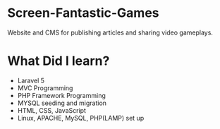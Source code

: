 # Screen-Fantastic-Games
Website and CMS for publishing articles and sharing video gameplays.

<h1>What Did I learn?</h1>  
<ul>
    <li>Laravel 5</li>
    <li>MVC Programming</li>
    <li>PHP Framework Programming</li>
    <li>MYSQL seeding and migration</li>
    <li>HTML, CSS, JavaScript</li>
    <li>Linux, APACHE, MySQL, PHP(LAMP) set up</li>
</ul>
